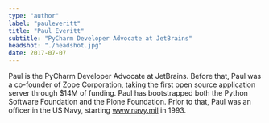 ```yaml
---
type: "author"
label: "pauleveritt"
title: "Paul Everitt"
subtitle: "PyCharm Developer Advocate at JetBrains"
headshot: "./headshot.jpg"
date: 2017-07-07
---
```


Paul is the PyCharm Developer Advocate at JetBrains. Before that, Paul 
was a co-founder of Zope Corporation, taking the first open source 
application server through $14M of funding. Paul has bootstrapped both 
the Python Software Foundation and the Plone Foundation. Prior to that, 
Paul was an officer in the US Navy, starting www.navy.mil in 1993.